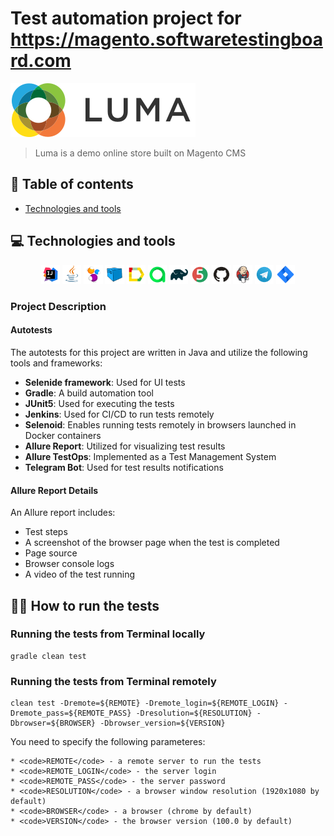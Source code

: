 # Test automation project for https://magento.softwaretestingboard.com
![store logo](images/logo/logo.svg)

>Luma is a demo online store built on Magento CMS

## :pushpin: Table of contents
- [Technologies and tools](#technologist-technologies-and-tools)

## :computer: Technologies and tools
<p align="center">
<img width="6%" title="IntelliJ IDEA" src="images/logo/Intelij_IDEA.svg">
<img width="6%" title="Java" src="images/logo/Java.svg">
<img width="6%" title="Selenide" src="images/logo/Selenide.svg">
<img width="6%" title="Selenoid" src="images/logo/Selenoid.svg">
<img width="6%" title="Allure Report" src="images/logo/Allure_Report.svg">
<img width="6%" title="Allure TestOps" src="images/logo/Allure_TestOps.svg">
<img width="6%" title="Gradle" src="images/logo/Gradle.svg">
<img width="6%" title="JUnit5" src="images/logo/JUnit5.svg">
<img width="6%" title="GitHub" src="images/logo/GitHub.svg">
<img width="6%" title="Jenkins" src="images/logo/Jenkins.svg">
<img width="6%" title="Telegram" src="images/logo/Telegram.svg">
<img width="6%" title="Jira" src="images/logo/Jira.svg">
</p>

### Project Description

#### Autotests

The autotests for this project are written in Java and utilize the following tools and frameworks:

- **Selenide framework**: Used for UI tests
- **Gradle**: A build automation tool
- **JUnit5**: Used for executing the tests
- **Jenkins**: Used for CI/CD to run tests remotely
- **Selenoid**: Enables running tests remotely in browsers launched in Docker containers
- **Allure Report**: Utilized for visualizing test results
- **Allure TestOps**: Implemented as a Test Management System
- **Telegram Bot**: Used for test results notifications

#### Allure Report Details

An Allure report includes:

- Test steps
- A screenshot of the browser page when the test is completed
- Page source
- Browser console logs
- A video of the test running

## :running_woman: How to run the tests
### Running the tests from Terminal locally
```
gradle clean test
```
### Running the tests from Terminal remotely
```
clean test -Dremote=${REMOTE} -Dremote_login=${REMOTE_LOGIN} -Dremote_pass=${REMOTE_PASS} -Dresolution=${RESOLUTION} -Dbrowser=${BROWSER} -Dbrowser_version=${VERSION}
```
You need to specify the following parameteres:
```
* <code>REMOTE</code> - a remote server to run the tests
* <code>REMOTE_LOGIN</code> - the server login
* <code>REMOTE_PASS</code> - the server password
* <code>RESOLUTION</code> - a browser window resolution (1920x1080 by default)
* <code>BROWSER</code> - a browser (chrome by default)
* <code>VERSION</code> - the browser version (100.0 by default)
```
